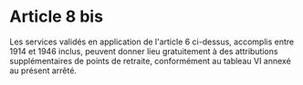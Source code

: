 # Article 8 bis

Les services validés en application de l'article 6 ci-dessus, accomplis entre 1914 et 1946 inclus, peuvent donner lieu gratuitement à des attributions supplémentaires de points de retraite, conformément au tableau VI annexé au présent arrêté.
